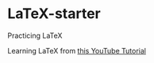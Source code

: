 # LaTeX-starter
Practicing LaTeX

Learning LaTeX from [this YouTube Tutorial](https://www.youtube.com/playlist?list=PL1D4EAB31D3EBC449)

